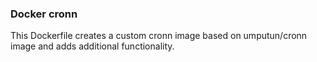 ### Docker cronn

This Dockerfile creates a custom cronn image based on umputun/cronn image and adds additional functionality.
